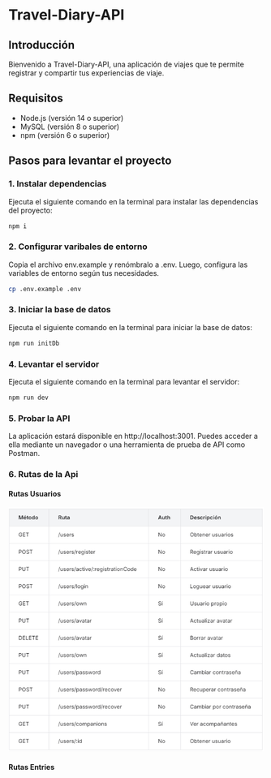 # Travel-Diary-API

## Introducción

Bienvenido a Travel-Diary-API, una aplicación de viajes que te permite registrar y compartir tus experiencias de viaje.

## Requisitos

- Node.js (versión 14 o superior)
- MySQL (versión 8 o superior)
- npm (versión 6 o superior)

## Pasos para levantar el proyecto

### 1. Instalar dependencias

Ejecuta el siguiente comando en la terminal para instalar las dependencias del proyecto:

```bash
npm i

```

### 2. Configurar varibales de entorno

Copia el archivo env.example y renómbralo a .env. Luego, configura las variables de entorno según tus necesidades.

```bash
cp .env.example .env

```

### 3. Iniciar la base de datos

Ejecuta el siguiente comando en la terminal para iniciar la base de datos:

```bash
npm run initDb

```

### 4. Levantar el servidor

Ejecuta el siguiente comando en la terminal para levantar el servidor:

```bash
npm run dev

```

### 5. Probar la API

La aplicación estará disponible en http://localhost:3001. Puedes acceder a ella mediante un navegador o una herramienta de prueba de API como Postman.

### 6. Rutas de la Api

#### Rutas Usuarios

![alt text](Users-Routes.png)

#### Rutas Entries
